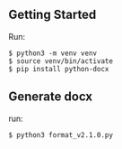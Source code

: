 
## Getting Started
Run:

```console
$ python3 -m venv venv
$ source venv/bin/activate
$ pip install python-docx
```

## Generate docx
run:
```console
$ python3 format_v2.1.0.py       
```


